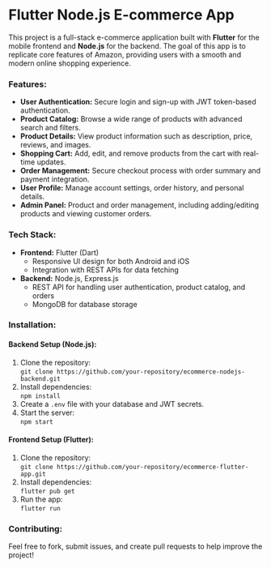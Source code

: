 # Flutter Node.js E-commerce App

This project is a full-stack e-commerce application built with **Flutter** for the mobile frontend and **Node.js** for the backend. The goal of this app is to replicate core features of Amazon, providing users with a smooth and modern online shopping experience.

### Features:
- **User Authentication:** Secure login and sign-up with JWT token-based authentication.
- **Product Catalog:** Browse a wide range of products with advanced search and filters.
- **Product Details:** View product information such as description, price, reviews, and images.
- **Shopping Cart:** Add, edit, and remove products from the cart with real-time updates.
- **Order Management:** Secure checkout process with order summary and payment integration.
- **User Profile:** Manage account settings, order history, and personal details.
- **Admin Panel:** Product and order management, including adding/editing products and viewing customer orders.
  
### Tech Stack:
- **Frontend:** Flutter (Dart)
  - Responsive UI design for both Android and iOS
  - Integration with REST APIs for data fetching
- **Backend:** Node.js, Express.js
  - REST API for handling user authentication, product catalog, and orders
  - MongoDB for database storage

### Installation:

#### Backend Setup (Node.js):
1. Clone the repository:  
   `git clone https://github.com/your-repository/ecommerce-nodejs-backend.git`
2. Install dependencies:  
   `npm install`
3. Create a `.env` file with your database and JWT secrets.
4. Start the server:  
   `npm start`

#### Frontend Setup (Flutter):
1. Clone the repository:  
   `git clone https://github.com/your-repository/ecommerce-flutter-app.git`
2. Install dependencies:  
   `flutter pub get`
3. Run the app:  
   `flutter run`

### Contributing:
Feel free to fork, submit issues, and create pull requests to help improve the project!
